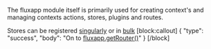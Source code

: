 The fluxapp module itself is primarily used for creating context's and managing contexts actions, stores, plugins and routes.

Stores can be registered [singularly](/v0.1.0/docs/registerstorename-spec) or in [bulk](/v0.1.0/docs/registerstoresstores) 
[block:callout]
{
  "type": "success",
  "body": "On to [fluxapp.getRouter()](/v0.1.0/docs/getrouter)"
}
[/block]